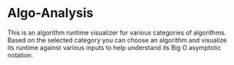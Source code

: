 # Algo-Analysis

This is an algorithm runtime visualizer for various categories of algorithms. Based on the selected category you can choose an algorithm
and visualize its runtime against various inputs to help understand its Big O asymptotic notation.
